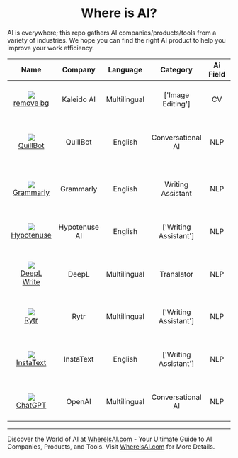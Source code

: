 <h1 align='center'> Where is AI?</h1>

AI is everywhere; this repo gathers AI companies/products/tools from a variety of industries. We hope you can find the right AI product to help you improve your work efficiency.


|                                                                             Name                                                                              |    Company    |   Language   |       Category        |  Ai Field  |                                                                                                                                                                                                  Description                                                                                                                                                                                                  |                                     Google Play                                     |                                 Apple Store                                 |
|:-------------------------------------------------------------------------------------------------------------------------------------------------------------:|:-------------:|:------------:|:---------------------:|:----------:|:-------------------------------------------------------------------------------------------------------------------------------------------------------------------------------------------------------------------------------------------------------------------------------------------------------------------------------------------------------------------------------------------------------------:|:-----------------------------------------------------------------------------------:|:---------------------------------------------------------------------------:|
|                                     ![](https://www.remove.bg/favicon-32x32.png) <br/> [remove bg](https://www.remove.bg)                                     |  Kaleido AI   | Multilingual |   ['Image Editing']   |     CV     |                                                                                                                                                                  <details><summary>Remove background from image with AI</summary> </details>                                                                                                                                                                  |       [URL](https://play.google.com/store/apps/details?id=bg.remove.android)        |                                 [URL](N/A)                                  |
|                                         ![](https://quillbot.com/favicon.png) <br/> [QuillBot](https://quillbot.com/)                                         |   QuillBot    |   English    |   Conversational AI   |    NLP     |                                                                                                                            <details><summary>QuillBot is an AI-powered writing and editing tool</summary> that provides suggestions to help users improve their writing.</details>                                                                                                                            |                                     [URL](N/A)                                      |                                 [URL](N/A)                                  |
|          ![](https://denali-static.grammarly.com/files/efe57d016d9efff36da7884c193b646b/favicon-32x32.png) <br/> [Grammarly](https://grammarly.com/)          |   Grammarly   |   English    |   Writing Assistant   |    NLP     |                                                                                                                            <details><summary>Grammarly is a free online writing assistant, including</summary> spell check, grammar check, punctuation check, and more.</details>                                                                                                                             | [URL](https://play.google.com/store/apps/details?id=com.grammarly.android.keyboard) | [URL](https://apps.apple.com/us/app/grammarly-keyboard-editor/id1158877342) |
| ![](https://uploads-ssl.webflow.com/5f23b456c81e6bebb921e9cb/613864928de78fe9cbfb0648_PURPLE%20FINAL-icon.png) <br/> [Hypotenuse](https://www.hypotenuse.ai/) | Hypotenuse AI |   English    | ['Writing Assistant'] |    NLP     |                                                                                                             <details><summary>Let AI write your content in seconds. Provide</summary> a few keywords, and it will instantly turn them into full-length articles and marketing content.</details>                                                                                                              |                                     [URL](N/A)                                      |                                 [URL](N/A)                                  |
|                           ![](https://static.deepl.com/img/favicon/favicon_32.png) <br/> [DeepL Write](https://www.deepl.com/write)                           |     DeepL     | Multilingual |      Translator       |    NLP     |                                                                                                                                        <details><summary>DeepL Write allows you to correct mistakes, rephrase</summary> sentences and improve your writing.</details>                                                                                                                                         |   [URL](https://play.google.com/store/apps/details?id=com.deepl.mobiletranslator)   |      [URL](https://apps.apple.com/us/app/deepl-translate/id1552407475)      |
|                          ![](https://storage.googleapis.com/rytr-me/public/favicon/favicon-32x32.png) <br/> [Rytr](https://rytr.me/)                          |     Rytr      | Multilingual | ['Writing Assistant'] |    NLP     |                                                                                                                      <details><summary>Rytr is an AI writing assistant that helps</summary> you create high-quality content, in just a few seconds, at a fraction of the cost!</details>                                                                                                                      |                                     [URL](N/A)                                      |                                 [URL](N/A)                                  |
|                                     ![](https://instatext.io/favicon-32x32.png) <br/> [InstaText](https://instatext.io/)                                      |   InstaText   |   English    | ['Writing Assistant'] |    NLP     |                                                                                                                           <details><summary>Write like a native speaker. Improve your text</summary> with the most productive writing assistant, proofreader, and editor.</details>                                                                                                                           |                                     [URL](N/A)                                      |                                 [URL](N/A)                                  |
|                                 ![](https://chat.openai.com/favicon-32x32.png) <br/> [ChatGPT](https://chat.openai.com/chat)                                  |    OpenAI     | Multilingual |   Conversational AI   |    NLP     | <details><summary>ChatGPT is an OpenAI conversational AI that was</summary> trained on a large dataset to generate human-like responses to a given prompt. It can be used for a variety of tasks such as customer service, content creation, and so on. The model employs the GPT (Generative Pre-trained Transformer) architecture and can comprehend and generate text in a variety of languages.</details> |                                     [URL](N/A)                                      |                                 [URL](N/A)                                  |

---

Discover the World of AI at [WhereIsAI.com](https://whereisai.com) - Your Ultimate Guide to AI Companies, Products, and Tools. Visit [WhereIsAI.com](https://whereisai.com) for More Details.
